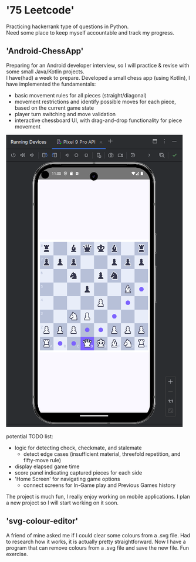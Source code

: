# '75 Leetcode'

Practicing hackerrank type of questions in Python. <br>
Need some place to keep myself accountable and track my progress. <br>


## 'Android-ChessApp'

Preparing for an Android developer interview, so I will practice & revise with some small Java/Kotlin projects. <br>
I have(had) a week to prepare. 
Developed a small chess app (using Kotlin), I have implemented the fundamentals:
  - basic movement rules for all pieces (straight/diagonal)
  - movement restrictions and identify possible moves for each piece, based on the current game state
  - player turn switching and move validation
  - interactive chessboard UI, with drag-and-drop functionality for piece movement

![UI Progress](Android-DEV-preparation/UI_Progress_11.18.2024.png)

potential TODO list:
- logic for detecting check, checkmate, and stalemate
  - detect edge cases (insufficient material, threefold repetition, and fifty-move rule)
- display elapsed game time
- score panel indicating captured pieces for each side
- 'Home Screen' for navigating game options
  - connect screens for In-Game play and Previous Games history

The project is much fun, I really enjoy working on mobile applications.
I plan a new project so I will start working on it soon.

## 'svg-colour-editor'

A friend of mine asked me if I could clear some colours from a .svg file. Had to research how it works, it is actually pretty straightforward.
Now I have a program that can remove colours from a .svg file and save the new file.
Fun exercise.